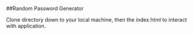 ##Random Password Generator 

Clone directory down to your local machine, then the index.html to interact with application.